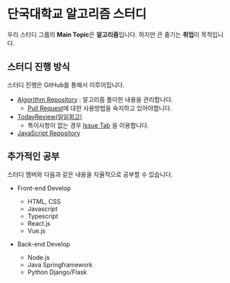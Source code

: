 # 단국대학교 알고리즘 스터디

우리 스터디 그룹의 **Main Topic**은 **알고리즘**입니다. 하지만 큰 줄기는 **취업**이 목적입니다.

## 스터디 진행 방식

스터디 진행은 GitHub를 통해서 이루어집니다.

- [Algorithm Repository](https://github.com/DKU-STUDY/Algorithm) : 알고리즘 풀이한 내용을 관리합니다.
  - [Pull Request]()에 대한 사용방법을 숙지하고 있어야합니다.
- [TodayReview(일일회고)](https://github.com/DKU-STUDY/TodayReview)
  - 특이사항이 없는 경우 [Issue Tab](https://github.com/DKU-STUDY/TodayReview/issues) 을 이용합니다.
- [JavaScript Repository](https://github.com/DKU-STUDY/JavaScript)
  

## 추가적인 공부

스터디 멤버와 다음과 같은 내용을 자율적으로 공부할 수 있습니다.

- Front-end Develop

  - HTML, CSS
  - Javascript
  - Typescript
  - React.js
  - Vue.js
  
- Back-end Develop

  - Node.js
  - Java Springframework
  - Python Django/Flask